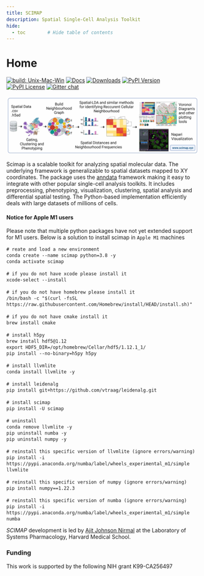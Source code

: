 ```yaml
---
title: SCIMAP
description: Spatial Single-Cell Analysis Toolkit
hide:
  - toc        # Hide table of contents
---
```


# Home

[![build: Unix-Mac-Win](https://github.com/ajitjohnson/scimap/actions/workflows/build-unix-mac-win.yml/badge.svg)](https://github.com/ajitjohnson/scimap/actions/workflows/build-unix-mac-win.yml)
[![Docs](https://github.com/ajitjohnson/scimap/actions/workflows/docs.yml/badge.svg)](https://github.com/ajitjohnson/scimap/actions/workflows/docs.yml)
[![Downloads](https://pepy.tech/badge/scimap)](https://pepy.tech/project/scimap)
[![PyPI Version](https://img.shields.io/pypi/v/scimap.svg)](https://pypi.org/project/scimap)
[![PyPI License](https://img.shields.io/pypi/l/scimap.svg)](https://pypi.org/project/scimap)
[![Gitter chat](https://badges.gitter.im/scimap_io/community.png)](https://gitter.im/scimap_io/community)
<br>
<br>
<img src="./assets/scimap_logo.jpg" style="" >
<br>

Scimap is a scalable toolkit for analyzing spatial molecular data. The underlying framework is generalizable to spatial datasets mapped to XY coordinates. The package uses the [anndata](https://anndata.readthedocs.io/en/stable/anndata.AnnData.html) framework making it easy to integrate with other popular single-cell analysis toolkits. It includes preprocessing, phenotyping, visualization, clustering, spatial analysis and differential spatial testing. The Python-based implementation efficiently deals with large datasets of millions of cells.
<br>

#### Notice for Apple M1 users
Please note that multiple python packages have not yet extended support for M1 users.
Below is a solution to install scimap in `Apple M1` machines

```
# reate and load a new environment
conda create --name scimap python=3.8 -y
conda activate scimap

# if you do not have xcode please install it
xcode-select --install

# if you do not have homebrew please install it
/bin/bash -c "$(curl -fsSL https://raw.githubusercontent.com/Homebrew/install/HEAD/install.sh)"

# if you do not have cmake install it
brew install cmake

# install h5py
brew install hdf5@1.12
export HDF5_DIR=/opt/homebrew/Cellar/hdf5/1.12.1_1/
pip install --no-binary=h5py h5py

# install llvmlite
conda install llvmlite -y

# install leidenalg
pip install git+https://github.com/vtraag/leidenalg.git

# install scimap
pip install -U scimap

# uninstall
conda remove llvmlite -y
pip uninstall numba -y
pip uninstall numpy -y

# reinstall this specific version of llvmlite (ignore errors/warning)
pip install -i https://pypi.anaconda.org/numba/label/wheels_experimental_m1/simple llvmlite

# reinstall this specific version of numpy (ignore errors/warning)
pip install numpy==1.22.3

# reinstall this specific version of numba (ignore errors/warning)
pip install -i https://pypi.anaconda.org/numba/label/wheels_experimental_m1/simple numba

```


*SCIMAP* development is led by [Ajit Johnson Nirmal](https://ajitjohnson.com/) at the Laboratory of Systems Pharmacology, Harvard Medical School.

### Funding
This work is supported by the following NIH grant K99-CA256497
